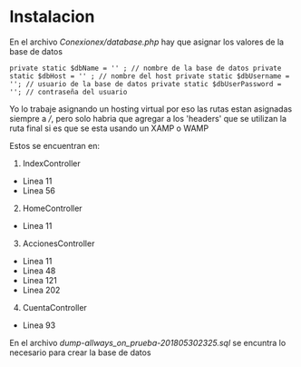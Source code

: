 # Instalacion

En el archivo *Conexionex/database.php* hay que asignar los valores de la base de datos

`
private static $dbName = '' ; // nombre de la base de datos
private static $dbHost = '' ; // nombre del host
private static $dbUsername = ''; // usuario de la base de datos
private static $dbUserPassword = ''; // contraseña del usuario
`

Yo lo trabaje asignando un hosting virtual por eso las rutas estan asignadas siempre a */*, pero solo habria que agregar a los 'headers' que se utilizan la ruta final si es que se esta usando un XAMP o WAMP

Estos se encuentran en:

1. IndexController
  - Linea 11
  - Linea 56
2. HomeController
  - Linea 11
3. AccionesController
  - Linea 11
  - Linea 48
  - Linea 121
  - Linea 202
4. CuentaController
  - Linea 93

En el archivo *dump-allways_on_prueba-201805302325.sql* se encuntra lo necesario para crear la base de datos